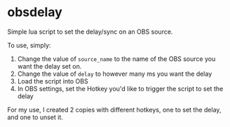 # obsdelay
Simple lua script to set the delay/sync on an OBS source.

To use, simply:

1. Change the value of `source_name` to the name of the OBS source you want the delay set on.
2. Change the value of `delay` to however many ms you want the delay
3. Load the script into OBS
4. In OBS settings, set the Hotkey you'd like to trigger the script to set the delay

For my use, I created 2 copies with different hotkeys, one to set the delay, and one to unset it.
